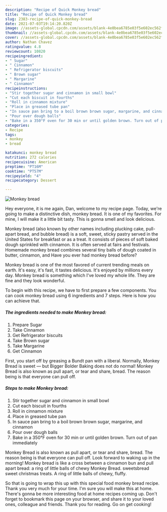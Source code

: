 ```yaml
---
description: "Recipe of Quick Monkey bread"
title: "Recipe of Quick Monkey bread"
slug: 2383-recipe-of-quick-monkey-bread
date: 2021-07-03T19:14:20.820Z
image: //assets-global.cpcdn.com/assets/blank-4e0bea6785e03f5e602ec562f230caae08da540cada707380b4fe1bbebba43da.png
thumbnail: //assets-global.cpcdn.com/assets/blank-4e0bea6785e03f5e602ec562f230caae08da540cada707380b4fe1bbebba43da.png
cover: //assets-global.cpcdn.com/assets/blank-4e0bea6785e03f5e602ec562f230caae08da540cada707380b4fe1bbebba43da.png
author: Nathan Chavez
ratingvalue: 4.8
reviewcount: 10820
recipeingredient:
- " Sugar"
- " Cinnamon"
- " Refrigerator biscuits"
- " Brown sugar"
- " Margarine"
- " Cinnamon"
recipeinstructions:
- "Stir together sugar and cinnamon in small bowl"
- "Cut each biscuit in fourths"
- "Roll in cinnamon mixture"
- "Place in greased tube pan"
- "In sauce pan bring to a boil brown brown sugar, margarine, and cinnamon"
- "Pour over dough balls"
- "Bake in a 350°F oven for 30 min or until golden brown. Turn out of pan immediately"
categories:
- Recipe
tags:
- monkey
- bread

katakunci: monkey bread 
nutrition: 272 calories
recipecuisine: American
preptime: "PT16M"
cooktime: "PT57M"
recipeyield: "4"
recipecategory: Dessert

---
```



![Monkey bread](//assets-global.cpcdn.com/assets/blank-4e0bea6785e03f5e602ec562f230caae08da540cada707380b4fe1bbebba43da.png)

Hey everyone, it is me again, Dan, welcome to my recipe page. Today, we're going to make a distinctive dish, monkey bread. It is one of my favorites. For mine, I will make it a little bit tasty. This is gonna smell and look delicious.

Monkey bread (also known by other names including plucking cake, pull-apart bread, and bubble bread) is a soft, sweet, sticky pastry served in the United States for breakfast or as a treat. It consists of pieces of soft baked dough sprinkled with cinnamon. It is often served at fairs and festivals. Homemade monkey bread combines several tiny balls of dough coated in butter, cinnamon, and Have you ever had monkey bread before?

Monkey bread is one of the most favored of current trending meals on earth. It's easy, it's fast, it tastes delicious. It's enjoyed by millions every day. Monkey bread is something which I've loved my whole life. They are fine and they look wonderful.


To begin with this recipe, we have to first prepare a few components. You can cook monkey bread using 6 ingredients and 7 steps. Here is how you can achieve that.

<!--inarticleads1-->

##### The ingredients needed to make Monkey bread:

1. Prepare  Sugar
1. Take  Cinnamon
1. Get  Refrigerator biscuits
1. Take  Brown sugar
1. Take  Margarine
1. Get  Cinnamon


First, you start off by greasing a Bundt pan with a liberal. Normally, Monkey Bread is sweet — but Bigger Bolder Baking does not do normal! Monkey Bread is also known as pull apart, or tear and share, bread. The reason being is that everyone can pull off. 

<!--inarticleads2-->

##### Steps to make Monkey bread:

1. Stir together sugar and cinnamon in small bowl
1. Cut each biscuit in fourths
1. Roll in cinnamon mixture
1. Place in greased tube pan
1. In sauce pan bring to a boil brown brown sugar, margarine, and cinnamon
1. Pour over dough balls
1. Bake in a 350°F oven for 30 min or until golden brown. Turn out of pan immediately


Monkey Bread is also known as pull apart, or tear and share, bread. The reason being is that everyone can pull off. Look forward to waking up in the morning! Monkey bread is like a cross between a cinnamon bun and pull apart bread: a ring of little balls of chewy Monkey Bread. sweetsbread sweet christmas treats. A ring of little balls of chewy, fluffy. 

So that is going to wrap this up with this special food monkey bread recipe. Thank you very much for your time. I'm sure you will make this at home. There's gonna be more interesting food at home recipes coming up. Don't forget to bookmark this page on your browser, and share it to your loved ones, colleague and friends. Thank you for reading. Go on get cooking!
